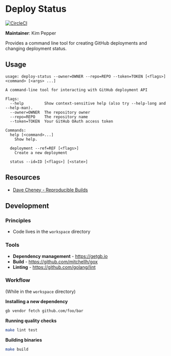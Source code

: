 Deploy Status
=======================

[![CircleCI](https://circleci.com/gh/previousnext/go-deploy-status.svg?style=svg&circle-token=f92a3dbaa70cbf7ee985559bd942a9c8207c11df)](https://circleci.com/gh/previousnext/go-deploy-status)

**Maintainer**: Kim Pepper

Provides a command line tool for creating GitHub deployments and changing deployment status.

## Usage

```
usage: deploy-status --owner=OWNER --repo=REPO --token=TOKEN [<flags>] <command> [<args> ...]

A command-line tool for interacting with GitHub deployment API

Flags:
  --help         Show context-sensitive help (also try --help-long and --help-man).
  --owner=OWNER  The repository owner
  --repo=REPO    The repository name
  --token=TOKEN  Your GitHub OAuth access token

Commands:
  help [<command>...]
    Show help.

  deployment --ref=REF [<flags>]
    Create a new deployment

  status --id=ID [<flags>] [<state>]
```

## Resources

* [Dave Cheney - Reproducible Builds](https://www.youtube.com/watch?v=c3dW80eO88I)

## Development

### Principles

* Code lives in the `workspace` directory

### Tools

* **Dependency management** - https://getgb.io
* **Build** - https://github.com/mitchellh/gox
* **Linting** - https://github.com/golang/lint

### Workflow

(While in the `workspace` directory)

**Installing a new dependency**

```bash
gb vendor fetch github.com/foo/bar
```

**Running quality checks**

```bash
make lint test
```

**Building binaries**

```bash
make build
```

